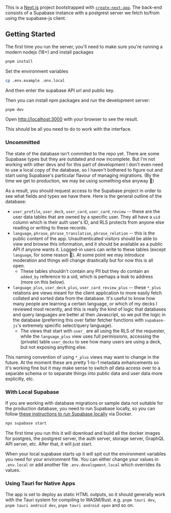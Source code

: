 This is a [Next.js](https://nextjs.org/) project bootstrapped with [`create-next-app`](https://github.com/vercel/next.js/tree/canary/packages/create-next-app). The back-end consists of a Supabase instance with a postgrest server we fetch to/from using the supabase-js client.

## Getting Started

The first time you run the server, you'll need to make sure you're running a modern nodejs (18+) and install packages

```bash
pnpm install
```

Set the environment variables

```bash
cp .env.example .env.local
```

And then enter the supabase API url and public key.

Then you can install npm packages and run the development server:

```bash
pnpm dev
```

Open [http://localhost:3000](http://localhost:3000) with your browser to see the result.

This should be all you need to do to work with the interface.

### Uncommitted

The state of the database isn't commited to the repo yet. There are some Supabase types but they are outdated and now incomplete. But I'm not working with other devs and for this part of development I don't even need to use a local copy of the database, so I haven't bothered to figure out and start using Supabase's particular flavour of managing migrations. (By the time we get to production, we may be using something else anyway 🤷)

As a result, you should request access to the Supabase project in order to see what fields and types we have there. Here is the general outline of the database:

- `user_profile`, `user_deck`, `user_card`, `user_card_review` -- these are the user data tables that are owned by a specific user. They all have a `uid` column which is their auth user's ID, and RLS protects from anyone else reading or writing to these records.
- `language`, `phrase`, `phrase_translation`, `phrase_relation` -- this is the public content of the app. Unauthenticated visitors should be able to view and browse this information, and it should be available as a public API if anyone wants it. Logged-in users can write to these tables (except `language`, for some reason 🤔). At some point we may introduce moderation and things will change drastically but for now this is all open.
  - These tables shouldn't contain any PII but they do contain an `added_by` reference to a uid, which is perhaps a leak to address (more on this below).
- `language_plus`, `user_deck_plus`, `user_card_review_plus` -- these `*_plus` relations are views meant for the client application to more easily fetch collated and sorted data from the database. It's useful to know how many people are learning a certain language, or which of my decks I reviewed most recently, and this is really the kind of logic that databases and query languages are better at then Javascript, so we put the logic in the database (preferring this over fatter fetcher functions with `supabase-js`'s extremely specific select/query language).
  - The views that start with `user_` are all using the RLS of the requester, while the `language_plus` view uses full permissions, accessing the (private) table `user_decks` to see how many users are using a deck, but not exposing anything else.

This naming convention of using `*_plus` views may want to change in the future. At the moment these are pretty 1-to-1 metadata enhancements so it's working fine but it may make sense to switch _all_ data access over to a separate schema or to separate things into public data and user data more explicitly, etc.

### With Local Supabase

If you are working with database migrations or sample data not suitable for the production database, you need to run Supabase locally, so you can follow [these instructions to run Supabase locally](https://supabase.com/docs/guides/getting-started/local-development#start-supabase-services) via Docker.

```bash
npx supabase start
```

The first time you run this it will download and build all the docker images for postgres, the postgrest server, the auth server, storage server, GraphQL API server, etc. After that, it will just start.

When your local supabase starts up it will spit out the environment variables you need for your environment file. You can either change your values in `.env.local` or add another file `.env.development.local` which overrides its values.

### Using Tauri for Native Apps

The app is set to deploy as static HTML outputs, so it should generally work
with the Tauri system for compiling to WASM/Rust. e.g. `pnpm tauri dev`,
`pnpm tauri android dev`, `pnpm tauri android open` and so on.
